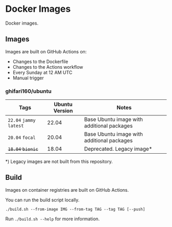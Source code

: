 # Docker Images

Docker images.

## Images

Images are built on GitHub Actions on:

- Changes to the Dockerfile
- Changes to the Actions workflow
- Every Sunday at 12 AM UTC
- Manual trigger

### ghifari160/ubuntu

| Tags                     | Ubuntu Version | Notes                                      |
|--------------------------|----------------|--------------------------------------------|
| `22.04` `jammy` `latest` | 22.04          | Base Ubuntu image with additional packages |
| `20.04` `focal`          | 20.04          | Base Ubuntu image with additional packages |
| ~~`18.04` `bionic`~~     | 18.04          | Deprecated. Legacy image\*                 |

\*) Legacy images are not built from this repository.

## Build

Images on container registries are built on GitHub Actions.

You can run the build script locally.

``` shell
./build.sh --from-image IMG --from-tag TAG --tag TAG [--push]
```

Run `./build.sh --help` for more information.
